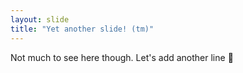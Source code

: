 ```yaml
---
layout: slide
title: "Yet another slide! (tm)"
---
```

Not much to see here though.
Let's add another line :tada: